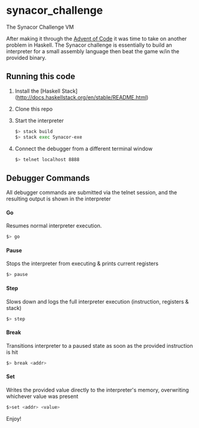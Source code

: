 # synacor_challenge
The Synacor Challenge VM

After making it through the [Advent of Code](http://adventofcode.com/)  it was time to take on another problem in Haskell. The Synacor challenge is essentially to build an interpreter for a small assembly language then beat the game w/in the provided binary.

## Running this code
 1. Install the [Haskell Stack] (http://docs.haskellstack.org/en/stable/README.html)
 1. Clone this repo
 1. Start the interpreter
    
    ```bash
    $> stack build
    $> stack exec Synacor-exe
    ```
 1. Connect the debugger from a different terminal window
    ```bash
    $> telnet localhost 8888
    ```

## Debugger Commands
All debugger commands are submitted via the telnet session, and the resulting output is shown in the interpreter

#### Go
Resumes normal interpreter execution.
```bash
$> go
```

#### Pause
Stops the interpreter from executing & prints current registers
```bash
$> pause
```

#### Step
Slows down and logs the full interpreter execution (instruction, registers & stack)
```bash
$> step
```

#### Break
Transitions interpreter to a paused state as soon as the provided instruction is hit
```bash
$> break <addr>
```

#### Set
Writes the provided value directly to the interpreter's memory, overwriting whichever value was present
```bash 
$>set <addr> <value>
```

Enjoy!

